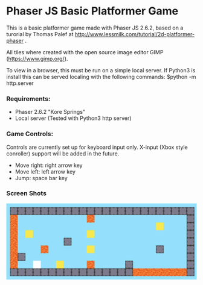 # Phaser JS Basic Platformer Game
This is a basic platformer game made with Phaser JS 2.6.2, based on a turorial by Thomas Palef at http://www.lessmilk.com/tutorial/2d-platformer-phaser .

All tiles where created with the open source image editor GIMP (https://www.gimp.org/).

To view in a browser, this must be run on a simple local server. If Python3 is install this can be served localing with the following commands: $python -m http.server

### Requirements:
  - Phaser 2.6.2 "Kore Springs"
  - Local server (Tested with Python3 http server)
  
### Game Controls:
Controls are currently set up for keyboard input only. X-input (Xbox style conroller) support will be added in the future.
  - Move right: right arrow key
  - Move left: left arrow key
  - Jump: space bar key
  
### Screen Shots
![alt text](https://github.com/alexorear/phaser-basic-platformer/blob/master/screen-shots/Screen%20Shot%202018-04-14%20at%209.45.15%20PM.png?raw=true)
